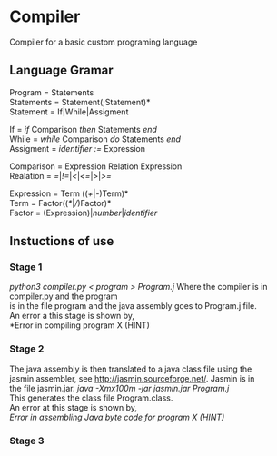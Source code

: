 # Compiler
Compiler for a basic custom programing language

## Language Gramar
Program = Statements  
Statements = Statement(;Statement)\*  
Statement = If|While|Assigment  

If = *if* Comparison *then* Statements *end*  
While = *while* Comparison *do* Statements *end*  
Assigment = *identifier :=* Expression  

Comparison = Expression Relation Expression  
Realation = *=*|*!=*|*<*|*<=*|*>*|*>=*  

Expression = Term \(\(*+*|*-*\)Term)\*  
Term = Factor\(\(*\**|*/*\)Factor\)\*  
Factor = \(Expression\)|*number*|*identifier*  

## Instuctions of use

### Stage 1  
*python3 compiler.py < program > Program.j*
Where the compiler is in compiler.py and the program  
is in the file program and the java assembly goes to Program.j file.  
An error a this stage is shown by,  
*Error in compiling program X \(HINT\)  

### Stage 2  
The java assembly is then translated to a java class file using the  
jasmin assembler, see http://jasmin.sourceforge.net/. Jasmin is in  
the file jasmin.jar.
*java -Xmx100m -jar jasmin.jar Program.j*  
This generates the class file Program.class.  
An error at this stage is shown by,  
*Error in assembling Java byte code for program X \(HINT\)*  

### Stage 3
